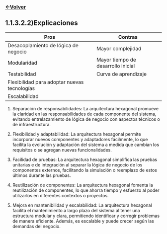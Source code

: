 ### [<-Volver](README.md)
## 1.1.3.2.2)Explicaciones

| Pros                                        | Contras                                         |
|---------------------------------------------|-------------------------------------------------|
| Desacoplamiento de lógica de negocio         | Mayor complejidad                               |
| Modularidad                                 | Mayor tiempo de desarrollo inicial               |
| Testabilidad                                | Curva de aprendizaje                            |
| Flexibilidad para adoptar nuevas tecnologías |                                                 |
| Escalabilidad                               |                                                 |

1. Separación de responsabilidades: La arquitectura hexagonal promueve la claridad en las responsabilidades de cada componente del sistema, evitando entrelazamiento de lógica de negocio con aspectos técnicos o de infraestructura.

2. Flexibilidad y adaptabilidad: La arquitectura hexagonal permite incorporar nuevos componentes y adaptadores fácilmente, lo que facilita la evolución y adaptación del sistema a medida que cambian los requisitos o se agregan nuevas funcionalidades.

3. Facilidad de pruebas: La arquitectura hexagonal simplifica las pruebas unitarias e de integración al separar la lógica de negocio de los componentes externos, facilitando la simulación o reemplazo de estos últimos durante las pruebas.

4. Reutilización de componentes: La arquitectura hexagonal fomenta la reutilización de componentes, lo que ahorra tiempo y esfuerzo al poder utilizarlos en diferentes contextos o proyectos.

5. Mejora en mantenibilidad y escalabilidad: La arquitectura hexagonal facilita el mantenimiento a largo plazo del sistema al tener una estructura modular y clara, permitiendo identificar y corregir problemas de manera eficiente. Además, es escalable y puede crecer según las demandas del negocio.